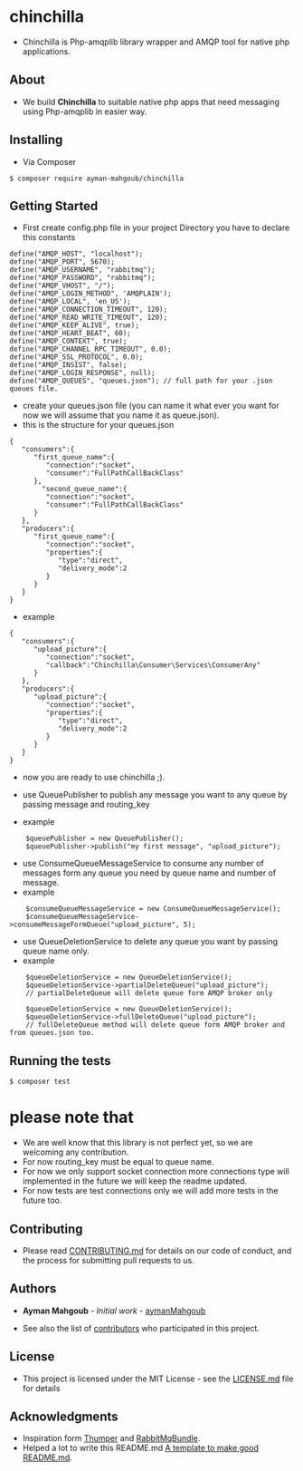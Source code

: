 # chinchilla

* Chinchilla is Php-amqplib library wrapper and AMQP tool for native php applications.

## About

* We build **Chinchilla** to suitable native php apps that need messaging using Php-amqplib in easier way.

## Installing

* Via Composer
```
$ composer require ayman-mahgoub/chinchilla
```

## Getting Started
* First create config.php file in your project Directory you have to declare this constants
```
define("AMQP_HOST", "localhost");
define("AMQP_PORT", 5670);
define("AMQP_USERNAME", "rabbitmq");
define("AMQP_PASSWORD", "rabbitmq");
define("AMQP_VHOST", "/");
define("AMQP_LOGIN_METHOD", 'AMQPLAIN');
define("AMQP_LOCAL", 'en_US');
define("AMQP_CONNECTION_TIMEOUT", 120);
define("AMQP_READ_WRITE_TIMEOUT", 120);
define("AMQP_KEEP_ALIVE", true);
define("AMQP_HEART_BEAT", 60);
define("AMQP_CONTEXT", true);
define("AMQP_CHANNEL_RPC_TIMEOUT", 0.0);
define("AMQP_SSL_PROTOCOL", 0.0);
define("AMQP_INSIST", false);
define("AMQP_LOGIN_RESPONSE", null);
define("AMQP_QUEUES", "queues.json"); // full path for your .json queues file. 
```
* create your queues.json file (you can name it what ever you want for now we will assume that you name it as queue.json).
* this is the structure for your queues.json
```
{ 
   "consumers":{ 
      "first_queue_name":{ 
         "connection":"socket",
         "consumer":"FullPathCallBackClass"
      },
        "second_queue_name":{ 
         "connection":"socket",
         "consumer":"FullPathCallBackClass"
      }
   },
   "producers":{ 
      "first_queue_name":{ 
         "connection":"socket",
         "properties":{ 
            "type":"direct",
            "delivery_mode":2
         }
      }
   }
}
```

* example
```
{ 
   "consumers":{ 
      "upload_picture":{ 
         "connection":"socket",
         "callback":"Chinchilla\Consumer\Services\ConsumerAny"
      }
   },
   "producers":{ 
      "upload_picture":{ 
         "connection":"socket",
         "properties":{ 
            "type":"direct",
            "delivery_mode":2
         }
      }
   }
}
```
* now you are ready to use chinchilla ;).
* use QueuePublisher to publish any message you want to any queue by passing message and routing_key

* example
```
    $queuePublisher = new QueuePublisher();
    $queuePublisher->publish("my first message", "upload_picture");
``` 

* use ConsumeQueueMessageService to consume any number of messages form any queue you need by queue name and number of message.
* example
```
    $consumeQueueMessageService = new ConsumeQueueMessageService();
    $consumeQueueMessageService->consumeMessageFormQueue("upload_picture", 5);
``` 

* use QueueDeletionService to delete any queue you want by passing queue name only.
* example
```
    $queueDeletionService = new QueueDeletionService();
    $queueDeletionService->partialDeleteQueue("upload_picture");
    // partialDeleteQueue will delete queue form AMQP broker only
    
    $queueDeletionService = new QueueDeletionService();
    $queueDeletionService->fullDeleteQueue("upload_picture");
    // fullDeleteQueue method will delete queue form AMQP broker and from queues.json too.
``` 


## Running the tests

`$ composer test`

# **please note that** 
* We are well know that this library is not perfect yet, so we are welcoming any contribution.
* For now routing_key must be equal to queue name.
* For now we only support socket connection more  connections type will implemented in the future we will keep the readme updated.
* For now tests are test connections only we will add more tests in the future too.

## Contributing

* Please read [CONTRIBUTING.md](https://github.com/aymanMahgoub/chinchilla/blob/master/CONTRIBUTING.md) for details on our code of conduct, and the process for submitting pull requests to us.

## Authors

* **Ayman Mahgoub** - *Initial work* - [aymanMahgoub](https://github.com/aymanMahgoub)

* See also the list of [contributors](https://github.com/aymanMahgoub/chinchilla/contributors) who participated in this project.

## License

* This project is licensed under the MIT License - see the [LICENSE.md](https://github.com/aymanMahgoub/chinchilla/blob/master/LICENSE.md) file for details

## Acknowledgments

* Inspiration form [Thumper](https://github.com/php-amqplib/Thumper) and [RabbitMqBundle](https://github.com/php-amqplib/RabbitMqBundle).
* Helped a lot to write this README.md [A template to make good README.md](https://gist.github.com/PurpleBooth/109311bb0361f32d87a2). 